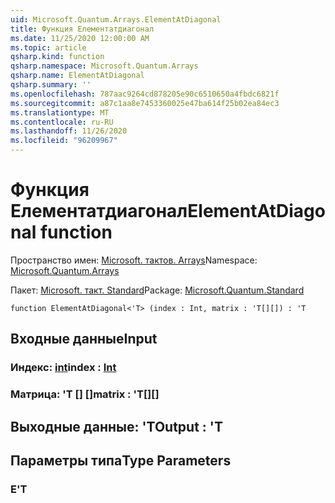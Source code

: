 ```yaml
---
uid: Microsoft.Quantum.Arrays.ElementAtDiagonal
title: Функция Елементатдиагонал
ms.date: 11/25/2020 12:00:00 AM
ms.topic: article
qsharp.kind: function
qsharp.namespace: Microsoft.Quantum.Arrays
qsharp.name: ElementAtDiagonal
qsharp.summary: ''
ms.openlocfilehash: 787aac9264cd878205e90c6510650a4fbdc6821f
ms.sourcegitcommit: a87c1aa8e7453360025e47ba614f25b02ea84ec3
ms.translationtype: MT
ms.contentlocale: ru-RU
ms.lasthandoff: 11/26/2020
ms.locfileid: "96209967"
---
```

# <a name="elementatdiagonal-function"></a><span data-ttu-id="14722-102">Функция Елементатдиагонал</span><span class="sxs-lookup"><span data-stu-id="14722-102">ElementAtDiagonal function</span></span>

<span data-ttu-id="14722-103">Пространство имен: [Microsoft. тактов. Arrays](xref:Microsoft.Quantum.Arrays)</span><span class="sxs-lookup"><span data-stu-id="14722-103">Namespace: [Microsoft.Quantum.Arrays](xref:Microsoft.Quantum.Arrays)</span></span>

<span data-ttu-id="14722-104">Пакет: [Microsoft. такт. Standard](https://nuget.org/packages/Microsoft.Quantum.Standard)</span><span class="sxs-lookup"><span data-stu-id="14722-104">Package: [Microsoft.Quantum.Standard](https://nuget.org/packages/Microsoft.Quantum.Standard)</span></span>




```qsharp
function ElementAtDiagonal<'T> (index : Int, matrix : 'T[][]) : 'T
```


## <a name="input"></a><span data-ttu-id="14722-105">Входные данные</span><span class="sxs-lookup"><span data-stu-id="14722-105">Input</span></span>

### <a name="index--int"></a><span data-ttu-id="14722-106">Индекс: [int](xref:microsoft.quantum.lang-ref.int)</span><span class="sxs-lookup"><span data-stu-id="14722-106">index : [Int](xref:microsoft.quantum.lang-ref.int)</span></span>




### <a name="matrix--t"></a><span data-ttu-id="14722-107">Матрица: 'T [] []</span><span class="sxs-lookup"><span data-stu-id="14722-107">matrix : 'T[][]</span></span>





## <a name="output--t"></a><span data-ttu-id="14722-108">Выходные данные: 'T</span><span class="sxs-lookup"><span data-stu-id="14722-108">Output : 'T</span></span>



## <a name="type-parameters"></a><span data-ttu-id="14722-109">Параметры типа</span><span class="sxs-lookup"><span data-stu-id="14722-109">Type Parameters</span></span>

### <a name="t"></a><span data-ttu-id="14722-110">Е</span><span class="sxs-lookup"><span data-stu-id="14722-110">'T</span></span>

